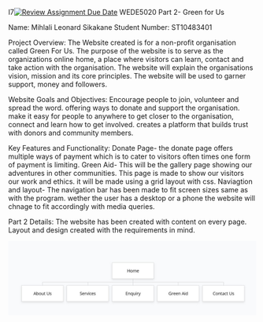 I7[![Review Assignment Due Date](https://classroom.github.com/assets/deadline-readme-button-22041afd0340ce965d47ae6ef1cefeee28c7c493a6346c4f15d667ab976d596c.svg)](https://classroom.github.com/a/jq3WPKhs)
WEDE5020 Part 2- Green for Us

Name: Mihlali Leonard Sikakane 
Student Number: ST10483401 

Project Overview:
The Website created is for a non-profit organisation called Green For Us. The purpose of the website is to serve as the organizations online home, a place where visitors can learn, contact and take action with the organisation. The website will explain the organisations vision, mission and its core principles. The website will be used to garner support, money and followers. 

Website Goals and Objectives:
Encourage people to join, volunteer and spread the word.
offering ways to donate and support the organisation.
make it easy for people to anywhere to get closer to the organisation, connect and learn how to get involved. 
creates a platform that builds trust with donors and community members. 

Key Features and Functionality:
Donate Page- the donate page offers multiple ways of payment which is to cater to visitors often times one form of payment is limiting. 
Green Aid- This will be the gallery page showing our adventures in other communities. This page is made to show our visitors our work and ethics. it will be made using a grid layout with css. 
Naviagtion and layout- The navigation bar has been made to fit screen sizes same as with the program. wether the user has a desktop or a phone the website will chnage to fit accordingly with media queries. 

Part 2 Details: The website has been created with content on every page. Layout and design created with the requirements in mind.

![image alt](https://github.com/VCWVL/wede5020-part-2-micro-chromosone/blob/21a6fd8b296da4f1067cf6e410816fd95101f3df/Screenshot%202025-09-29%20121709.jpg)

